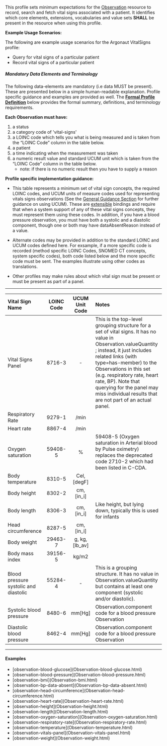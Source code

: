 This profile sets minimum expectations for the [Observation] resource to record, search and fetch vital signs associated with a patient. It identifies which core elements, extensions, vocabularies and value sets **SHALL** be present in the resource when using this profile.

**Example Usage Scenarios:**

The following are example usage scenarios for the Argonaut VitalSigns
profile:

-   Query for vital signs of a particular patient
-   Record vital signs of a particular patient

##### Mandatory Data Elements and Terminology


The following data-elements are mandatory (i.e data MUST be present). These are presented below in a simple human-readable explanation.  Profile specific guidance and examples are provided as well.  The [**Formal Profile Definition**](#profile) below provides the  formal summary, definitions, and  terminology requirements.  

**Each Observation must have:**

1.  a status
1.  a category code of 'vital-signs'
1.  a LOINC code which tells you what is being measured and is taken from the “LOINC Code” column in the table below.
1.  a patient
1.  a time indicating when the measurement was taken
1.  a numeric result value and standard UCUM unit which is taken from the “LOINC Code” column in the table below.
    -   note: if there is no numeric result then you have to supply a reason

**Profile specific implementation guidance:**

* This table represents a minimum set of vital sign concepts, the required LOINC codes, and UCUM units of measure codes used for representing vitals signs observations (See the [General Guidance Section] for further guidance on using UCUM). These are [extensible] bindings and require that when a system support of any of these vital signs concepts, they must represent them using these codes. In addition, if you have a blood pressure observation, you must have both a systolic and a diastolic component, though one or both may have dataAbsentReason instead of a value.

* Alternate codes may be provided in addition to the standard LOINC and UCUM codes defined here.  For exsample, if a more specific code is recorded (method specific LOINC Codes, SNOMED CT concepts, system specific codes), both code listed below and the more specific code must be sent.  The examples illustrate using other codes as translations.

* Other profiles may make rules about which vital sign must be present or must be present as part of a panel.

---

<table class="grid">
<thead>
<tr>
<th style="text-align:left">Vital Sign Name</th>
<th style="text-align:center">LOINC Code</th>
<th style="text-align:center">UCUM Unit Code</th>
<th style="text-align:left">Notes</th>
</tr>
</thead>
<tbody>
<tr>
<td style="text-align:left">Vital Signs Panel</td>
<td style="text-align:center">8716-3</td>
<td style="text-align:center">-</td>
<td style="text-align:left">This is the top-level grouping structure for a set of vital signs.  It has no value in Observation.valueQuantity ; instead, it just includes related links (with type=has-member) to the Observations in this set (e.g. respiratory rate, heart rate, BP).  Note that querying for the panel may miss individual results that are not part of an actual panel.</td>
</tr>
<tr>
<td style="text-align:left">Respiratory Rate</td>
<td style="text-align:center">9279-1</td>
<td style="text-align:center">/min</td>
<td style="text-align:left"></td>
</tr>
<tr>
<td style="text-align:left">Heart rate</td>
<td style="text-align:center">8867-4</td>
<td style="text-align:center">/min</td>
<td style="text-align:left"></td>
</tr>
<tr>
<td style="text-align:left">Oxygen saturation</td>
<td style="text-align:center">59408-5</td>
<td style="text-align:center">%</td>
<td style="text-align:left">59408-5 (Oxygen saturation in Arterial blood by Pulse oximetry) replaces the deprecated code 2710-2 which had been listed in C-CDA.</td>
</tr>
<tr>
<td style="text-align:left">Body temperature</td>
<td style="text-align:center">8310-5</td>
<td style="text-align:center">Cel, [degF]</td>
<td style="text-align:left"></td>
</tr>
<tr>
<td style="text-align:left">Body height</td>
<td style="text-align:center">8302-2</td>
<td style="text-align:center">cm, [in_i]</td>
<td style="text-align:left"></td>
</tr>
<tr>
<td style="text-align:left">Body length</td>
<td style="text-align:center">8306-3</td>
<td style="text-align:center">cm, [in_i]</td>
<td style="text-align:left">Like height, but lying down, typically this is used for infants</td>
</tr>
<tr>
<td style="text-align:left">Head circumference</td>
<td style="text-align:center">8287-5</td>
<td style="text-align:center">cm, [in_i]</td>
<td style="text-align:left"></td>
</tr>
<tr>
<td style="text-align:left">Body weight</td>
<td style="text-align:center">29463-7</td>
<td style="text-align:center">g, kg,[lb_av]</td>
<td style="text-align:left"></td>
</tr>
<tr>
<td style="text-align:left">Body mass index</td>
<td style="text-align:center">39156-5</td>
<td style="text-align:center">kg/m2</td>
<td style="text-align:left"></td>
</tr>
<tr>
<td style="text-align:left">Blood pressure systolic and diastolic</td>
<td style="text-align:center">55284-4</td>
<td style="text-align:center">-</td>
<td style="text-align:left">This is a grouping structure. It has no value in Observation.valueQuantity but contains at least one component (systolic and/or diastolic).</td>
</tr>
<tr>
<td style="text-align:left">Systolic blood pressure</td>
<td style="text-align:center">8480-6</td>
<td style="text-align:center">mm[Hg]</td>
<td style="text-align:left">Observation.component code for a blood pressure Observation</td>
</tr>
<tr>
<td style="text-align:left">Diastolic blood pressure</td>
<td style="text-align:center">8462-4</td>
<td style="text-align:center">mm[Hg]</td>
<td style="text-align:left">Observation.component code for a blood pressure Observation</td>
</tr>
</tbody>
</table>

---

#### Examples

- [observation-blood-glucose]\(Observation-blood-glucose.html)
- [observation-blood-pressure]\(Observation-blood-pressure.html)
- [observation-bmi]\(Observation-bmi.html)
- [observation-bp-data-absent]\(Observation-bp-data-absent.html)
- [observation-head-circumference]\(Observation-head-circumference.html)
- [observation-heart-rate]\(Observation-heart-rate.html)
- [observation-height]\(Observation-height.html)
- [observation-length]\(Observation-length.html)
- [observation-oxygen-saturation]\(Observation-oxygen-saturation.html)
- [observation-respiratory-rate]\(Observation-respiratory-rate.html)
- [observation-temperature]\(Observation-temperature.html)
- [observation-vitals-panel]\(Observation-vitals-panel.html)
- [observation-weight]\(Observation-weight.html)


[Observation]: http://hl7.org/fhir/observation.html
[extensible]: http://hl7.org/fhir/terminologies.html#extensible
[General Guidance Section]: definitions.html
